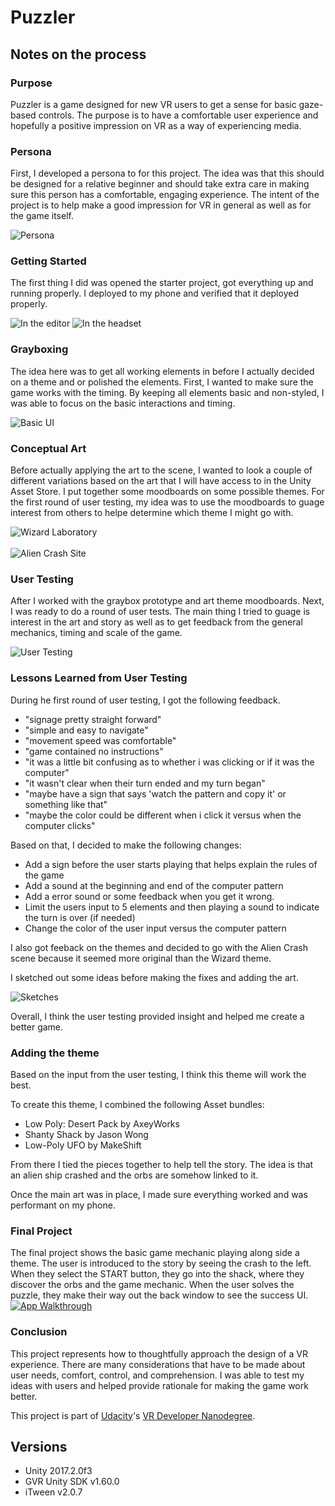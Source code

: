 # Puzzler

## Notes on the process

### Purpose
Puzzler is a game designed for new VR users to get a sense for basic gaze-based controls. The purpose is to have a comfortable user experience and hopefully a positive impression on VR as a way of experiencing media.

### Persona
First, I developed a persona to for this project. The idea was that this should be designed for a relative beginner and should take extra care in making sure this person has a comfortable, engaging experience. The intent of the project is to help make a good impression for VR in general as well as for the game itself.

![Persona](/Puzzler/img/vr-persona-01.jpg)

### Getting Started
The first thing I did was opened the starter project, got everything up and running properly. I deployed to my phone and verified that it deployed properly.

![In the editor](/Puzzler/img/editor.png)
![In the headset](/Puzzler/img/graybox-prototype.png)


### Grayboxing
The idea here was to get all working elements in before I actually decided on a theme and or polished the elements. First, I wanted to make sure the game works with the timing. By keeping all elements basic and non-styled, I was able to focus on the basic interactions and timing.

![Basic UI](/Puzzler/img/basic-ui.png)

### Conceptual Art
Before actually applying the art to the scene, I wanted to look a couple of different variations based on the art that I will have access to in the Unity Asset Store. I put together some moodboards on some possible themes. For the first round of user testing, my idea was to use the moodboards to guage interest from others to helpe determine which theme I might go with.

![Wizard Laboratory](/Puzzler/img/ConceptArt-01.jpg)
<br>
<br>
![Alien Crash Site](/Puzzler/img/ConceptArt-02.jpg)


### User Testing
After I worked with the graybox prototype and art theme moodboards. Next, I was ready to do a round of user tests. The main thing I tried to guage is interest in the art and story as well as to get feedback from the general mechanics, timing and scale of the game.

![User Testing](/Puzzler/img/user-testing.png)

### Lessons Learned from User Testing
During he first round of user testing, I got the following feedback.
* "signage pretty straight forward"
* "simple and easy to navigate"
* "movement speed was comfortable"
* "game contained no instructions" 
* "it was a little bit confusing as to whether i was clicking or if it was the computer"
* "it wasn't clear when their turn ended and my turn began"
* "maybe have a sign that says 'watch the pattern and copy it' or something like that"
* "maybe the color could be different when i click it versus when the computer clicks"

Based on that, I decided to make the following changes:
* Add a sign before the user starts playing that helps explain the rules of the game
* Add a sound at the beginning and end of the computer pattern
* Add a error sound or some feedback when you get it wrong.
* Limit the users input to 5 elements and then playing a sound to indicate the turn is over (if needed)
* Change the color of the user input versus the computer pattern

I also got feeback on the themes and decided to go with the Alien Crash scene because it seemed more original than the Wizard theme.

I sketched out some ideas before making the fixes and adding the art.

![Sketches](/Puzzler/img/sketches.png)

Overall, I think the user testing provided insight and helped me create a better game.


### Adding the theme
Based on the input from the user testing, I think this theme will work the best. 

To create this theme, I combined the following Asset bundles:
* Low Poly: Desert Pack by AxeyWorks
* Shanty Shack by Jason Wong
* Low-Poly UFO by MakeShift

From there I tied the pieces together to help tell the story. The idea is that an alien ship crashed and the orbs are somehow linked to it. 

Once the main art was in place, I made sure everything worked and was performant on my phone.

### Final Project
The final project shows the basic game mechanic playing along side a theme. The user is introduced to the story by seeing the crash to the left. When they select the START button, they go into the shack, where they discover the orbs and the game mechanic. When the user solves the puzzle, they make their way out the back window to see the success UI.
<br>
[![App Walkthrough](https://img.youtube.com/vi/ZZD_BoZp8dQ/0.jpg)](https://www.youtube.com/watch?v=ZZD_BoZp8dQ)

### Conclusion
This project represents how to thoughtfully approach the design of a VR experience. There are many considerations that have to be made about user needs, comfort, control, and comprehension. I was able to test my ideas with users and helped provide rationale for making the game work better.

This project is part of [Udacity](https://www.udacity.com "Udacity - Be in demand")'s [VR Developer Nanodegree](https://www.udacity.com/course/vr-developer-nanodegree--nd017).

## Versions
- Unity 2017.2.0f3
- GVR Unity SDK v1.60.0
- iTween v2.0.7




